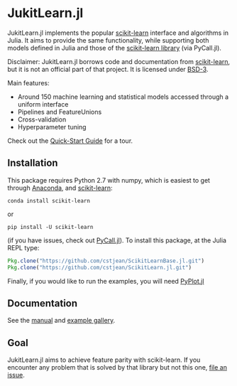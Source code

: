 # JukitLearn.jl

JukitLearn.jl implements the popular
[scikit-learn](http://scikit-learn.org/stable/) interface and algorithms in
Julia. It aims to provide the same functionality, while supporting both models
defined in Julia and those of the [scikit-learn
library](http://scikit-learn.org/stable/modules/classes.html) (via PyCall.jl).

Disclaimer: JukitLearn.jl borrows code and documentation from
[scikit-learn](http://scikit-learn.org/stable/), but it is not an official part
of that project. It is licensed under [BSD-3](LICENSE).

Main features:

- Around 150 machine learning and statistical models accessed through a uniform interface
- Pipelines and FeatureUnions
- Cross-validation
- Hyperparameter tuning

Check out the [Quick-Start
Guide](http://scikitlearnjl.readthedocs.org/en/latest/quickstart/) for a
tour.

## Installation

This package requires Python 2.7 with numpy, which is easiest to get through
[Anaconda](https://www.continuum.io/downloads), and [scikit-learn](http://scikit-learn.org/stable/install.html):

`conda install scikit-learn`

or 

`pip install -U scikit-learn`

(if you have issues, check out [PyCall.jl](https://github.com/stevengj/PyCall.jl#installation)). To install this package, at the Julia REPL type:

```julia
Pkg.clone("https://github.com/cstjean/ScikitLearnBase.jl.git")
Pkg.clone("https://github.com/cstjean/ScikitLearn.jl.git")
```

Finally, if you would like to run the examples, you will need [PyPlot.jl](https://github.com/stevengj/PyPlot.jl)

## Documentation

See the [manual](http://scikitlearnjl.readthedocs.org/en/latest/) and
[example gallery](docs/examples.md).

## Goal

JukitLearn.jl aims to achieve feature parity with scikit-learn. If you
encounter any problem that is solved by that library but not this one, [file an
issue](https://github.com/cstjean/ScikitLearn.jl/issues).